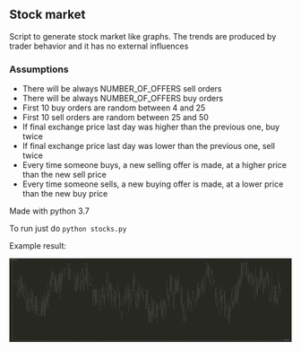 ## Stock market

Script to generate stock market like graphs. The trends are produced by trader behavior and it has no external influences

### Assumptions

- There will be always NUMBER_OF_OFFERS sell orders
- There will be always NUMBER_OF_OFFERS buy orders
- First 10 buy orders are random between 4 and 25
- First 10 sell orders are random between 25 and 50
- If final exchange price last day was higher than the previous one, buy twice
- If final exchange price last day was lower than the previous one, sell twice
- Every time someone buys, a new selling offer is made, at a higher price than the new sell price
- Every time someone sells, a new buying offer is made, at a lower price than the new buy price

Made with python 3.7

To run just do `python stocks.py`

Example result:

![stock graph](stock-graph.png)
